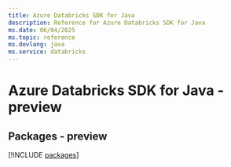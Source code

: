 ```yaml
---
title: Azure Databricks SDK for Java
description: Reference for Azure Databricks SDK for Java
ms.date: 06/04/2025
ms.topic: reference
ms.devlang: java
ms.service: databricks
---
```

# Azure Databricks SDK for Java - preview
## Packages - preview
[!INCLUDE [packages](databricks-index.md)]